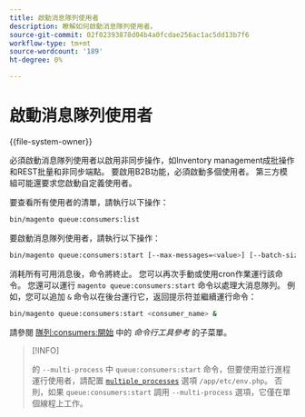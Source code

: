 ```yaml
---
title: 啟動消息隊列使用者
description: 瞭解如何啟動消息隊列使用者。
source-git-commit: 02f02393878d04b4a0fcdae256ac1ac5dd13b7f6
workflow-type: tm+mt
source-wordcount: '189'
ht-degree: 0%

---
```



# 啟動消息隊列使用者

{{file-system-owner}}

必須啟動消息隊列使用者以啟用非同步操作，如Inventory management成批操作和REST批量和非同步端點。 要啟用B2B功能，必須啟動多個使用者。 第三方模組可能還要求您啟動自定義使用者。

要查看所有使用者的清單，請執行以下操作：

```bash
bin/magento queue:consumers:list
```

要啟動消息隊列使用者，請執行以下操作：

```bash
bin/magento queue:consumers:start [--max-messages=<value>] [--batch-size=<value>] [--single-thread] [--area-code=<value>] [--multi-process=<value>] <consumer_name>
```

消耗所有可用消息後，命令將終止。 您可以再次手動或使用cron作業運行該命令。 您還可以運行 `magento queue:consumers:start` 命令以處理大消息隊列。 例如，您可以追加 `&` 命令以在後台運行它，返回提示符並繼續運行命令：

```bash
bin/magento queue:consumers:start <consumer_name> &
```

請參閱 [隊列:consumers:開始](https://devdocs.magento.com/guides/v2.4/reference/cli/magento-commerce.html#queueconsumersstart) 中的 _命令行工具參考_ 的子菜單。

>[!INFO]
>
>的 `--multi-process` 中 `queue:consumers:start` 命令，但要使用並行進程運行使用者，請配置 [`multiple_processes`](../queues/manage-message-queues.md#configuration) 選項 `/app/etc/env.php`。 否則，如果 `queue:consumers:start` 調用 `--multi-process` 選項，它僅在單個線程上工作。
